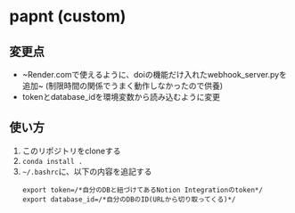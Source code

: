 # papnt (custom)
## 変更点
- ~Render.comで使えるように、doiの機能だけ入れたwebhook_server.pyを追加~ (制限時間の関係でうまく動作しなかったので供養)
- tokenとdatabase_idを環境変数から読み込むように変更

## 使い方
1. このリポジトリをcloneする
2. `conda install .`
3. `~/.bashrc`に、以下の内容を追記する
    ```
    export token=/*自分のDBと紐づけてあるNotion Integrationのtoken*/
    export database_id=/*自分のDBのID(URLから切り取ってくる)*/
    ```
